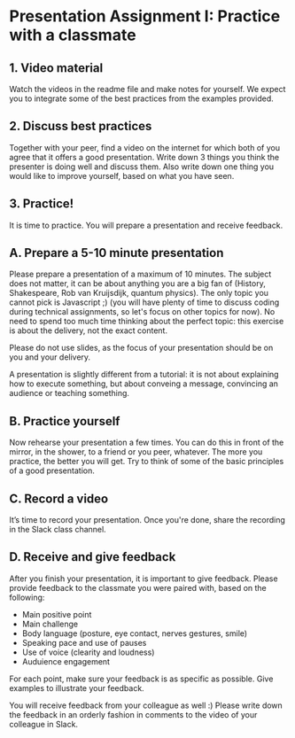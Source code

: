 # Presentation Assignment I: Practice with a classmate

## 1. Video material
Watch the videos in the readme file and make notes for yourself. We expect you to integrate some of the best practices from the examples provided.

## 2. Discuss best practices
Together with your peer, find a video on the internet for which both of you agree that it offers a good presentation. Write down 3 things you think the presenter is doing well and discuss them. Also write down one thing you would like to improve yourself, based on what you have seen.

## 3. Practice!
It is time to practice. You will prepare a presentation and receive feedback. 

## A. Prepare a 5-10 minute presentation
Please prepare a presentation of a maximum of 10 minutes. The subject does not matter, it can be about anything you are a big fan of (History, Shakespeare, Rob van Kruijsdijk, quantum physics). The only topic you cannot pick is Javascript ;) (you will have plenty of time to discuss coding during technical assignments, so let's focus on other topics for now). No need to spend too much time thinking about the perfect topic: this exercise is about the delivery, not the exact content.

Please do not use slides, as the focus of your presentation should be on you and your delivery.

A presentation is slightly different from a tutorial: it is not about explaining how to execute something, but about conveing a message, convincing an audience or teaching something.

## B. Practice yourself
Now rehearse your presentation a few times. You can do this in front of the mirror, in the shower, to a friend or you peer, whatever. The more you practice, the better you will get. Try to think of some of the basic principles of a good presentation.

## C. Record a video
It’s time to record your presentation. Once you're done, share the recording in the Slack class channel.

## D. Receive and give feedback
After you finish your presentation, it is important to give feedback. Please provide feedback to the classmate you were paired with, based on the following:

- Main positive point
- Main challenge
- Body language (posture, eye contact, nerves gestures, smile)
- Speaking pace and use of pauses
- Use of voice (clearity and loudness)
- Auduience engagement

For each point, make sure your feedback is as specific as possible. Give examples to illustrate your feedback.

You will receive feedback from your colleague as well :) Please write down the feedback in an orderly fashion in comments to the video of your colleague in Slack.
